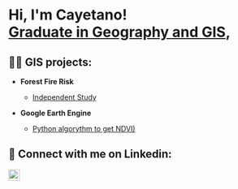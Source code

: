 <h1>Hi, I'm Cayetano! <br/><a href="https://github.com/GISLynx/GISLynx/edit/main/README.md">Graduate in Geography and GIS</a>, 

<h2>👨‍💻 GIS projects:</h2>

- <b>Forest Fire Risk</b>
  - [Independent Study](https://github.com/joshmadakor1/Algorithms-Practice)

- <b>Google Earth Engine</b>
  - [Python algorythm to get NDVI)](https://github.com/joshmadakor1/Package-Delivery-Pathfinding-Algorithm)



<h2> 🤳 Connect with me on Linkedin:</h2>

[<img align="left" alt="JoshMadakor | LinkedIn" width="22px" src="https://cdn.jsdelivr.net/npm/simple-icons@v3/icons/linkedin.svg" />][linkedin]



[linkedin]: https://www.linkedin.com/in/cayetano-gonzalez-miranda-a2bab1177


